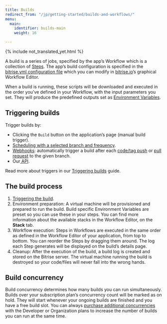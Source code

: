```yaml
---
title: Builds
redirect_from: "/jp/getting-started/builds-and-workflows/"
menu:
  main:
    identifier: builds-main
    weight: 16

---
```

{% include not_translated_yet.html %}

A build is a series of jobs, specified by the app’s Workflow which is a collection of [Steps](/jp/steps-workflows/getting-started-steps). The app’s build configuration is specified in the [bitrise.yml configuration file](/jp/bitrise-cli/basics-of-bitrise-yml) which you can modify in [bitrise.io](https://www.bitrise.io/)’s graphical Workflow Editor.

When a build is running, these scripts will be downloaded and executed in the order you’ve defined in your Workflow, with the input parameters you set. They will produce the predefined outputs set as [Environment Variables](/jp/builds/available-environment-variables).

## Triggering builds

Trigger builds by:

* Clicking the `Build` button on the application’s page (manual build trigger).
* [Scheduling with a selected branch and frequency](/jp/builds/scheduling-builds).
* [Webhooks](/jp/webhooks/): automatically trigger a build after each [code/tag push](/jp/builds/triggering-builds/trigger-code-push/) or [pull request](/jp/builds/triggering-builds/trigger-pull-request/) to the given branch.
* Our[ API](/jp/api/build-trigger/).

Read more about triggers in our [Triggering builds](/jp/builds/triggering-builds/index/) guide.

## The build process

1. [Triggering the build](/jp/builds/index/#triggering-builds).
2. Environment preparation: A virtual machine will be provisioned and prepared to run the build. Build specific Environment Variables are preset so you can use these in your steps. You can find more information about the available stacks in the Workflow Editor, on the **Stack** tab.
3. Workflow execution: Steps in Workflows are executed in the same order as defined in the Workflow Editor of your application, from top to bottom. You can reorder the Steps by dragging them around. The log each Step generates will be displayed on the build’s details page.
4. Cleanup: After the execution of the build, a build log is created and stored on the Bitrise server. The virtual machine running the build is destroyed so your code/files will never fall into the wrong hands.

## Build concurrency

Build concurrency determines how many builds you can run simultaneously. Builds over your subscription plan’s concurrency count will be marked as on hold. They will start whenever your ongoing builds are finished and you have a free build slot. You can always [purchase additional concurrencies](https://www.bitrise.io/pricing) with the Developer or Organization plans to increase the number of builds you can run at the same time.